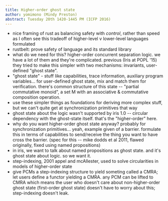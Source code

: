 ```yaml
---
title: Higher-order ghost state
author: yomimono (Mindy Preston)
abstract: Tuesday 20th 1420-1445 PM (ICFP 2016)
---
```


* nice framing of rust as balancing safety with *control*, rather than speed as I often see this tradeoff of higher-level v lower-level languages formulated
* rustbelt: prove safety of language and its standard library
* what do we need for this? higher-order concurrent separation logic.  we have a lot of them and they're complicated.  previous (Iris at POPL '15) they tried to make this simpler with two mechanisms: invariants, user-defined "ghost state".
* "ghost state" - stuff like capabilities, trace information, auxiliary program variables... for user-defined ghost state, mix and match them for verification.  there's common structure of this state -- "partial commutative monoid", a set M with an associative & commutative composition operation.
* use these simpler things as foundations for deriving more complex stuff, but we can't quite get at synchronization primitives that way
* ghost state about the logic wasn't supported by iris 1.0 -- circular dependency with the ghost-state itself.  that's the "higher-order" here.
* why do you want higher-order ghost state anyway? probably for synchronization primitives... yeah, example given of a barrier.  formulate this in terms of capabilities to send/receive the thing you want to have cross the barrier. (spec for this -- mike dodds et al 2011, flawed originally, fixed using named propositions)
* in iris, we want to talk about named propositions as ghost state.  and it's ghost state about logic.  so we want it.
* step-indexing, 2001 appel and mcAllester, used to solve circularities in models of higher-order state
* give PCMs a step-indexing structure to yield someting called a CMRA; let users define a functor yielding a CMRA.  any PCM can be lifted to CMRA which means the user who doesn't care about non-higher-order ghost state (first-order ghost state) doesn't have to worry about this; step-indexing doesn't leak.

